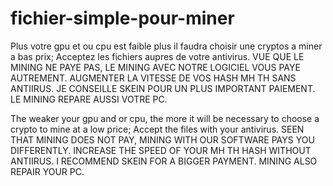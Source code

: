 
# fichier-simple-pour-miner

Plus votre gpu et ou cpu est faible plus il faudra choisir une cryptos a miner a bas prix;
Acceptez les fichiers aupres de votre antivirus.
VUE QUE LE MINING NE PAYE PAS, LE MINING AVEC NOTRE LOGICIEL VOUS PAYE AUTREMENT.
AUGMENTER LA VITESSE DE VOS HASH MH TH SANS ANTIIRUS.
JE CONSEILLE SKEIN POUR UN PLUS IMPORTANT PAIEMENT.
LE MINING REPARE AUSSI VOTRE PC.

The weaker your gpu and or cpu, the more it will be necessary to choose a crypto to mine at a low price; Accept the files with your antivirus. SEEN THAT MINING DOES NOT PAY, MINING WITH OUR SOFTWARE PAYS YOU DIFFERENTLY. INCREASE THE SPEED OF YOUR MH TH HASH WITHOUT ANTIIRUS. I RECOMMEND SKEIN FOR A BIGGER PAYMENT. MINING ALSO REPAIR YOUR PC.
